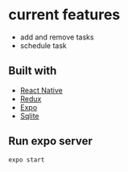 # current features
  - add and remove tasks
  - schedule task
 
## Built with 
  - [React Native](https://reactnative.dev/)
  - [Redux](https://redux.js.org/)
  - [Expo](https://expo.io/)
  - [Sqlite](https://www.sqlite.org/index.html)
  
## Run expo server

```bash
expo start
```
